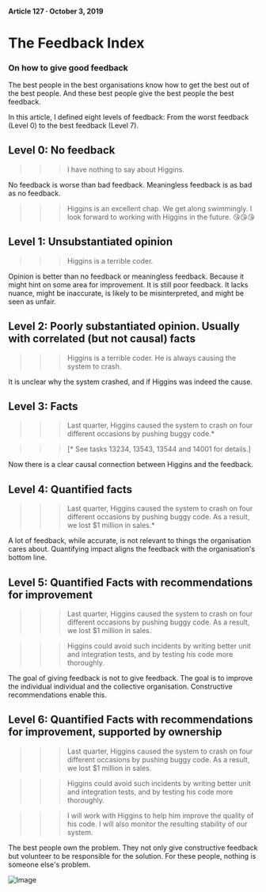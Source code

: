 #### Article 127 · October 3, 2019

# The Feedback Index

### On how to give good feedback

The best people in the best organisations know how to get the best out of the best people. And these best people give the best people the best feedback.

In this article, I defined eight levels of feedback: From the worst feedback (Level 0) to the best feedback (Level 7).

## Level 0: No feedback

>>> I have nothing to say about Higgins.

No feedback is worse than bad feedback. Meaningless feedback is as bad as no feedback.

>>> Higgins is an excellent chap. We get along swimmingly. I look forward to working with Higgins in the future. 😘😘😘

## Level 1: Unsubstantiated opinion

>>> Higgins is a terrible coder.

Opinion is better than no feedback or meaningless feedback. Because it might hint on some area for improvement. It is still poor feedback. It lacks nuance, might be inaccurate, is likely to be misinterpreted, and might be seen as unfair.

## Level 2: Poorly substantiated opinion. Usually with correlated (but not causal) facts

>>> Higgins is a terrible coder. He is always causing the system to crash.

It is unclear why the system crashed, and if Higgins was indeed the cause.

## Level 3: Facts

>>> Last quarter, Higgins caused the system to crash on four different occasions by pushing buggy code.*

>>> [* See tasks 13234, 13543, 13544 and 14001 for details.]

Now there is a clear causal connection between Higgins and the feedback.

## Level 4: Quantified facts

>>> Last quarter, Higgins caused the system to crash on four different occasions by pushing buggy code. As a result, we lost $1 million in sales.*

A lot of feedback, while accurate, is not relevant to things the organisation cares about. Quantifying impact aligns the feedback with the organisation's bottom line.

## Level 5: Quantified Facts with recommendations for improvement

>>> Last quarter, Higgins caused the system to crash on four different occasions by pushing buggy code. As a result, we lost $1 million in sales.

>>> Higgins could avoid such incidents by writing better unit and integration tests, and by testing his code more thoroughly.

The goal of giving feedback is not to give feedback. The goal is to improve the individual individual and the collective organisation. Constructive recommendations enable this.

## Level 6: Quantified Facts with recommendations for improvement, supported by ownership

>>> Last quarter, Higgins caused the system to crash on four different occasions by pushing buggy code. As a result, we lost $1 million in sales.

>>> Higgins could avoid such incidents by writing better unit and integration tests, and by testing his code more thoroughly.

>>> I will work with Higgins to help him improve the quality of his code. I will also monitor the resulting stability of our system.

The best people own the problem. They not only give constructive feedback but volunteer to be responsible for the solution. For these people, nothing is someone else's problem.

![Image](https://cdn-images-1.medium.com/max/800/1*gwcR8cIuuZwsMc-khNfdEg.png)